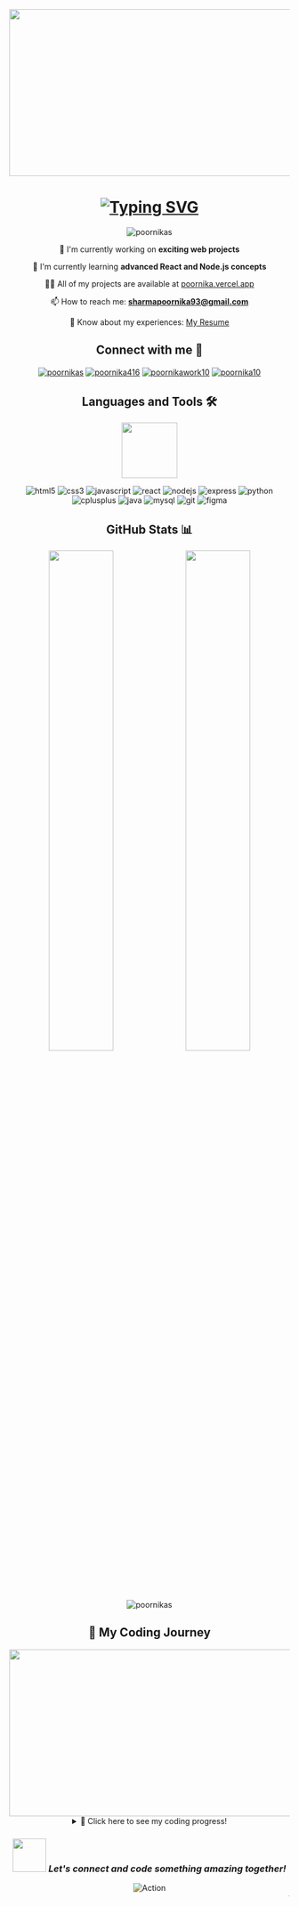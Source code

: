 <div align="center">
  <img src="https://media.giphy.com/media/L1R1tvI9svkIWwpVYr/giphy.gif" width="600" height="300"/>
</div>

<h1 align="center">
  <a href="https://git.io/typing-svg">
    <img src="https://readme-typing-svg.herokuapp.com?font=Fira+Code&pause=1000&color=F75C7E&center=true&vCenter=true&width=435&lines=Hello+There!+👋;I'm+Poornika+Sharma;A+Full+Stack+Web+Developer;From+India+🇮🇳" alt="Typing SVG" />
  </a>
</h1>

<p align="center">
  <img src="https://komarev.com/ghpvc/?username=poornikas&label=Profile%20views&color=F75C7E&style=for-the-badge" alt="poornikas" />
</p>

<div align="center">
  
  🔭 I'm currently working on **exciting web projects**
  
  🌱 I'm currently learning **advanced React and Node.js concepts**
  
  👨‍💻 All of my projects are available at [poornika.vercel.app](https://poornika.vercel.app)
  
  📫 How to reach me: **sharmapoornika93@gmail.com**
  
  📄 Know about my experiences: [My Resume](https://tinyurl.com/mrymt6ms)
  
</div>

<h2 align="center">Connect with me 🤝</h2>
<p align="center">
  <a href="https://linkedin.com/in/poornikas" target="blank"><img align="center" src="https://img.shields.io/badge/LinkedIn-0077B5?style=for-the-badge&logo=linkedin&logoColor=white" alt="poornikas"/></a>
  <a href="https://instagram.com/poornika416" target="blank"><img align="center" src="https://img.shields.io/badge/Instagram-E4405F?style=for-the-badge&logo=instagram&logoColor=white" alt="poornika416"/></a>
  <a href="https://www.hackerrank.com/poornikawork10" target="blank"><img align="center" src="https://img.shields.io/badge/-Hackerrank-2EC866?style=for-the-badge&logo=HackerRank&logoColor=white" alt="poornikawork10"/></a>
  <a href="https://www.leetcode.com/poornika10" target="blank"><img align="center" src="https://img.shields.io/badge/-LeetCode-FFA116?style=for-the-badge&logo=LeetCode&logoColor=black" alt="poornika10"/></a>
</p>

<h2 align="center">Languages and Tools 🛠</h2>

<p align="center">
  <img src="https://media.giphy.com/media/QssGEmpkyEOhBCb7e1/giphy.gif" width="100"/>
</p>

<p align="center">
  <img src="https://img.shields.io/badge/HTML5-E34F26?style=for-the-badge&logo=html5&logoColor=white" alt="html5" />
  <img src="https://img.shields.io/badge/CSS3-1572B6?style=for-the-badge&logo=css3&logoColor=white" alt="css3" />
  <img src="https://img.shields.io/badge/JavaScript-323330?style=for-the-badge&logo=javascript&logoColor=F7DF1E" alt="javascript" />
  <img src="https://img.shields.io/badge/React-20232A?style=for-the-badge&logo=react&logoColor=61DAFB" alt="react" />
  <img src="https://img.shields.io/badge/Node.js-339933?style=for-the-badge&logo=nodedotjs&logoColor=white" alt="nodejs" />
  <img src="https://img.shields.io/badge/Express.js-000000?style=for-the-badge&logo=express&logoColor=white" alt="express" />
  <img src="https://img.shields.io/badge/Python-FFD43B?style=for-the-badge&logo=python&logoColor=blue" alt="python" />
  <img src="https://img.shields.io/badge/C%2B%2B-00599C?style=for-the-badge&logo=c%2B%2B&logoColor=white" alt="cplusplus" />
  <img src="https://img.shields.io/badge/Java-ED8B00?style=for-the-badge&logo=java&logoColor=white" alt="java" />
  <img src="https://img.shields.io/badge/MySQL-005C84?style=for-the-badge&logo=mysql&logoColor=white" alt="mysql" />
  <img src="https://img.shields.io/badge/GIT-E44C30?style=for-the-badge&logo=git&logoColor=white" alt="git" />
  <img src="https://img.shields.io/badge/Figma-F24E1E?style=for-the-badge&logo=figma&logoColor=white" alt="figma" />
</p>

<h2 align="center">GitHub Stats 📊</h2>

<p align="center">
  <img width="48%" src="https://github-readme-stats.vercel.app/api?username=poornikas&show_icons=true&theme=radical" />
  <img width="48%" src="https://github-readme-streak-stats.herokuapp.com/?user=poornikas&theme=radical" />
</p>

<p align="center">
  <img src="https://github-readme-stats.vercel.app/api/top-langs/?username=poornikas&theme=radical&layout=compact" alt="poornikas" />
</p>

<h2 align="center">🚀 My Coding Journey</h2>

<div align="center">
  <img src="https://media.giphy.com/media/3oKIPEqDGUULpEU0aQ/giphy.gif" width="600" height="300" />
</div>

<details>
  <summary align="center">🌟 Click here to see my coding progress!</summary>
  <br>
  <p align="center">
    <img src="https://github-profile-summary-cards.vercel.app/api/cards/profile-details?username=poornikas&theme=radical" alt="Poornika's GitHub Stats" />
  </p>
  <p align="center">
    <img src="https://github-profile-summary-cards.vercel.app/api/cards/repos-per-language?username=poornikas&theme=radical" alt="Top Languages by Repo" />
    <img src="https://github-profile-summary-cards.vercel.app/api/cards/most-commit-language?username=poornikas&theme=radical" alt="Top Languages by Commit" />
  </p>
</details>

<h3 align="center">
  <img src="https://media.giphy.com/media/LnQjpWaON8nhr21vNW/giphy.gif" width="60"> <em>Let's connect and code something amazing together!</em>
</h3>

<div align="center">
  <img src="https://raw.githubusercontent.com/BrunnerLivio/brunnerlivio/master/images/marquee.svg" alt="Action" style="filter: hue-rotate(300deg);" />
</div>

<div align="center">
  <marquee behavior="scroll" direction="left" style="color: pink; font-size: 24px;">
    This is a pink marquee text!
  </marquee>
</div>

